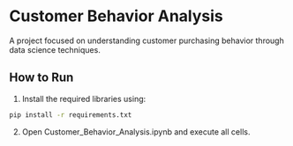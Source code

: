 # Customer Behavior Analysis
A project focused on understanding customer purchasing behavior through data science techniques.

## How to Run
1. Install the required libraries using:
```bash
pip install -r requirements.txt  
```
2. Open Customer_Behavior_Analysis.ipynb and execute all cells.
